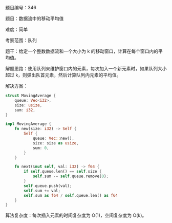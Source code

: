 题目编号：346

题目：数据流中的移动平均值

难度：简单

考察范围：队列

题干：给定一个整数数据流和一个大小为 k 的移动窗口，计算在每个窗口内的平均值。

解题思路：使用队列来维护窗口内的元素，每次加入一个新元素时，如果队列大小超过 k，则弹出队首元素，然后计算队列内元素的平均值。

解决方案：

```rust
struct MovingAverage {
    queue: Vec<i32>,
    size: usize,
    sum: i32,
}

impl MovingAverage {
    fn new(size: i32) -> Self {
        Self {
            queue: Vec::new(),
            size: size as usize,
            sum: 0,
        }
    }

    fn next(&mut self, val: i32) -> f64 {
        if self.queue.len() == self.size {
            self.sum -= self.queue.remove(0);
        }
        self.queue.push(val);
        self.sum += val;
        self.sum as f64 / self.queue.len() as f64
    }
}
```

算法复杂度：每次插入元素的时间复杂度为 O(1)，空间复杂度为 O(k)。